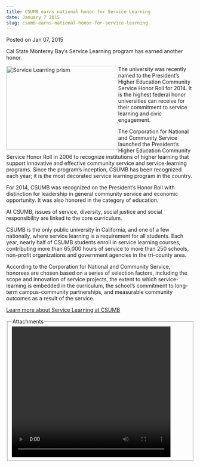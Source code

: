 ```yaml
---
title: CSUMB earns national honor for Service Learning
date: January 7 2015
slug: csumb-earns-national-honor-for-service-learning
---
```





<span class="date">Posted on Jan 07, 2015    </span>
<p>Cal State Monterey Bay&#x2019;s Service Learning program has earned
another honor.</p>
<p><img alt="Service Learning prism" src="http://news.csumb.edu/sites/default/files/65/attachments/news/images/service_learning.jpg" style="width:300px; height:225px; float:left">The university was
recently named to the President&#x2019;s Higher Education Community
Service Honor Roll for 2014. It is the highest federal honor
universities can receive for their commitment to service learning
and civic engagement.</img></p>
<p>The Corporation for National and Community Service launched the
President&#x2019;s Higher Education Community Service Honor Roll in 2006
to recognize institutions of higher learning that support
innovative and effective community service and service-learning
programs. Since the program&#x2019;s inception, CSUMB has been recognized
each year; it is the most decorated service learning program in the
country.</p>
<p>For 2014, CSUMB was recognized on the President&#x2019;s Honor Roll
with distinction for leadership in general community service and
economic opportunity. It was also honored in the category of
education.</p>
<p class="pullquote">At CSUMB, issues of service, diversity, social
justice and social responsibility are linked to the core
curriculum.</p>
<p>CSUMB is the only public university in California, and one of a
few nationally, where service learning is a requirement for all
students. Each year, nearly half of CSUMB students enroll in
service learning courses, contributing more than 65,000 hours of
service to more than 250 schools, non-profit organizations and
government agencies in the tri-county area.&#xA0;</p>
<p>According to the Corporation for National and Community Service,
honorees are chosen based on a series of selection factors,
including the scope and innovation of service projects, the extent
to which service-learning is embedded in the curriculum, the
school&#x2019;s commitment to long-term campus-community partnerships, and
measurable community outcomes as a result of the service.</p>
<p><a href="http://service.csumb.edu" rel="nofollow">Learn more
about Service Learning at CSUMB</a></p>
<fieldset class="fieldgroup group-attachments">
<legend>Attachments</legend>
<div class="field field-type-emvideo field-field-attach-video">
<div class="field-items">
<div class="field-item odd">
<div class="emvideo emvideo-video emvideo-youtube">
<div class="emfield-emvideo emfield-emvideo-youtube">
<div id="emvideo-youtube-flash-wrapper-1">
<!--<object type="application/x-shockwave-flash" height="350" width="425" data="http://www.youtube.com/v/F0ut4nKnaoc&amp;rel=0&amp;enablejsapi=1&amp;playerapiid=ytplayer&amp;fs=1" id="emvideo-youtube-flash-1">
          <param name="movie" value="http://www.youtube.com/v/F0ut4nKnaoc&amp;rel=0&amp;enablejsapi=1&amp;playerapiid=ytplayer&amp;fs=1" />
          <param name="allowScriptAccess" value="sameDomain"/>
          <param name="quality" value="best"/>
          <param name="allowFullScreen" value="true"/>
          <param name="bgcolor" value="#FFFFFF"/>
          <param name="scale" value="noScale"/>
          <param name="salign" value="TL"/>
          <param name="FlashVars" value="playerMode=embedded" />
          <param name="wmode" value="transparent" />
        </object>-->
<video controls="" width="425" height="350">
<source src="http://r11---sn-o097zne6.googlevideo.com/videoplayback?key=yt5&amp;signature=3C71D9C492C152C86FE8E8C2FF7E437BF96F6FAB.6215E6509B4587F8ED9BBB47AC784D3F073D0060&amp;id=o-AEJWBJ7xacpTXerkUXnhCSU8whx0GN7F3_ua3qlf5JDV&amp;fexp=900718,907263,916104,923368,927622,929821,930676,936121,9406392,941004,943917,947225,948124,952302,952605,952901,955301,957103,957105,957201,959701&amp;mm=31&amp;ipbits=0&amp;initcwndbps=4123750&amp;ratebypass=yes&amp;pl=23&amp;sver=3&amp;sparams=dur,id,initcwndbps,ip,ipbits,itag,mm,ms,mv,pl,ratebypass,source,upn,expire&amp;expire=1422341388&amp;upn=upUlWLxu2X0&amp;ip=198.189.249.65&amp;ms=au&amp;itag=18&amp;mt=1422319773&amp;dur=213.739&amp;mv=m&amp;source=youtube&amp;name=F0ut4nKnaoc" type="video/mp4"/></video></div>
</div>
</div>
</div>
</div>
</div>
</fieldset>





